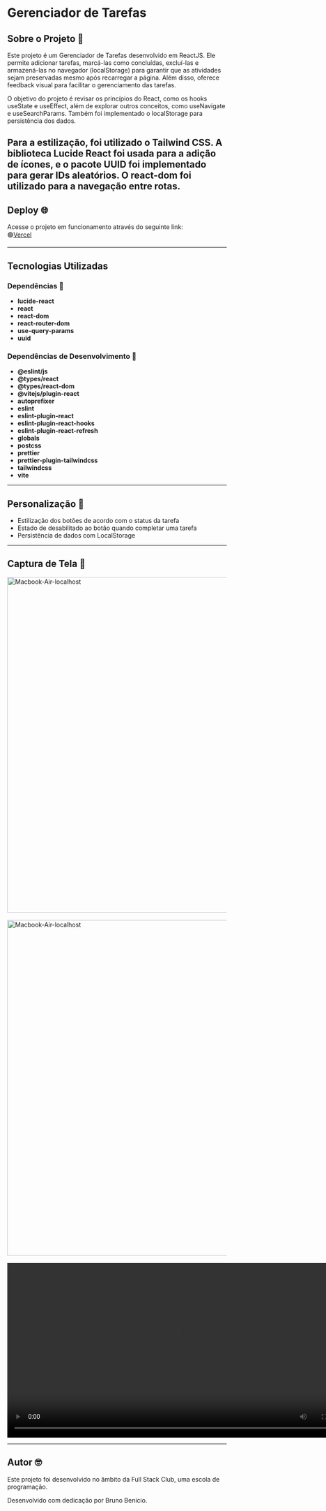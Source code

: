 # Gerenciador de Tarefas

## Sobre o Projeto 🔎

Este projeto é um Gerenciador de Tarefas desenvolvido em ReactJS. Ele permite adicionar tarefas, marcá-las como concluídas, excluí-las e armazená-las no navegador (localStorage) para garantir que as atividades sejam preservadas mesmo após recarregar a página. Além disso, oferece feedback visual para facilitar o gerenciamento das tarefas.

O objetivo do projeto é revisar os princípios do React, como os hooks useState e useEffect, além de explorar outros conceitos, como useNavigate e useSearchParams. Também foi implementado o localStorage para persistência dos dados.

Para a estilização, foi utilizado o Tailwind CSS. A biblioteca Lucide React foi usada para a adição de ícones, e o pacote UUID foi implementado para gerar IDs aleatórios. O react-dom foi utilizado para a navegação entre rotas.
---

## Deploy 🌐

Acesse o projeto em funcionamento através do seguinte link: </br>
🟢[Vercel](https://todo-list-reactjs-fsc.vercel.app/)

---

## Tecnologias Utilizadas

### Dependências 🧩

- **lucide-react**
- **react**
- **react-dom**
- **react-router-dom**
- **use-query-params**
- **uuid**

### Dependências de Desenvolvimento 🧩

- **@eslint/js**
- **@types/react**
- **@types/react-dom**
- **@vitejs/plugin-react**
- **autoprefixer**
- **eslint**
- **eslint-plugin-react**
- **eslint-plugin-react-hooks**
- **eslint-plugin-react-refresh**
- **globals**
- **postcss**
- **prettier**
- **prettier-plugin-tailwindcss**
- **tailwindcss**
- **vite**

---

## Personalização 🎨

- Estilização dos botões de acordo com o status da tarefa
- Estado de desabilitado ao botão quando completar uma tarefa
- Persistência de dados com LocalStorage

---

## Captura de Tela 📸

<img width="1339" height="769" alt="Macbook-Air-localhost" src="https://github.com/user-attachments/assets/fd371a80-5b88-4781-9ff6-cb6f65613eed" />
</br>
</br>
<img width="1339" height="769" alt="Macbook-Air-localhost" src="https://github.com/user-attachments/assets/bb193418-fbe9-44f8-be3c-c8c1c8e680b8" />
</br>
</br>
<div align="center">
  <video width="800" controls alt="Macbook-Air-localhost" src="https://github.com/user-attachments/assets/104a0412-99a7-495a-98ef-0f03b487cf71" />
</div>


---

## Autor 🤓

Este projeto foi desenvolvido no âmbito da Full Stack Club, uma escola de programação.

Desenvolvido com dedicação por Bruno Benicio.
